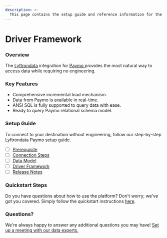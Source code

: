 ```yaml
---
description: >-
  This page contains the setup guide and reference information for the Paymo source connector.
---
```


# Driver Framework

### Overview

The [Lyftrondata](https://www.lyftrondata.com/) integration for [Paymo](https://www.lyftrondata.com/integration/sales-analytics/paymo/)[ ](https://www.lyftrondata.com/integration/paymo/)provides the most natural way to access data while requiring no engineering.

### Key Features

* Comprehensive incremental load mechanism.
* Data from Paymo is available in real-time.&#x20;
* ANSI SQL is fully supported to query data with ease.
* Ready to query Paymo relational schema model.

### Setup Guide

To connect to your destination without engineering, follow our step-by-step Lyftrondata Paymo setup guide.

* [ ] [Prerequisite](../../sales-analytics/paymo/prerequisite.md)
* [ ] [Connection Steps](../../sales-analytics/paymo/connection-steps.md)
* [ ] [Data Model](../../sales-analytics/paymo/data-model/)
* [ ] [Driver Framework](../../sales-analytics/paymo/driver-framework/)
* [ ] [Release Notes](../../sales-analytics/paymo/release-notes.md)

### Quickstart Steps

Do you have questions about how to use the platform? Don't worry; we've got you covered. Simply follow the quickstart instructions [here](../../../quickstart-steps.md).

### Questions? <a href="#questions" id="questions"></a>

We're always happy to answer any additional questions you may have! [Set up a meeting with our data experts.](https://www.lyftrondata.com/book-a-meeting/)


